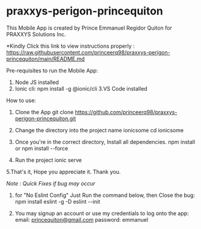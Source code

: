 # praxxys-perigon-princequiton

This Mobile App is created by Prince Emmanuel Regidor Quiton for PRAXXYS Solutions Inc.

*Kindly Click this link to view instructions properly : https://raw.githubusercontent.com/princeerq98/praxxys-perigon-princequiton/main/README.md

Pre-requisites to run the Mobile App:

1. Node JS installed
2. Ionic cli: 
   npm install -g @ionic/cli
3.VS Code installed


How to use:

1. Clone the App 
  git clone https://github.com/princeerq98/praxxys-perigon-princequiton.git
  
2. Change the directory into the project name ionicsome
  cd ionicsome
  
3. Once you're in the correct directory, Install all dependencies.
  npm install
  or
  npm install --force

4. Run the project
  ionic serve
  
5.That's it, Hope you appreciate it.
Thank you.

*Note : Quick Fixes if bug may occur*

1. for "No Eslint Config" Just Run the command below, then Close the bug:
  npm install eslint -g -D
  eslint --init
  
2. You may signup an account or use my credentials to log onto the app:
  email: princequiton@gmail.com
  password: emmanuel
  
  
  
  
   
 

